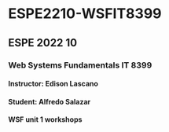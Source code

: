 # ESPE2210-WSFIT8399
## ESPE 2022 10 
### Web Systems Fundamentals  IT 8399
#### Instructor: Edison Lascano
#### Student: Alfredo Salazar
#### WSF unit 1 workshops
